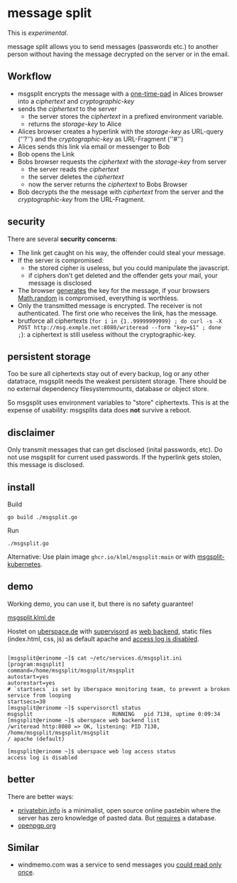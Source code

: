 # message split

This is _experimental_.

message split allows you to send messages (passwords etc.) to another person without having the message decrypted on the server or in the email.

## Workflow

* msgsplit encrypts the message with a [one-time-pad](https://en.wikipedia.org/wiki/One-time_pad) in Alices browser into a _ciphertext_ and _cryptographic-key_
* sends the _ciphertext_ to the server
  * the server stores the _ciphertext_ in a prefixed environment variable.
  * returns the _storage-key_ to Alice
* Alices browser creates a hyperlink with the _storage-key_ as URL-query (''?'') and the _cryptographic-key_ as URL-Fragment (''#'')
* Alices sends this link via email or messenger to Bob
* Bob opens the Link 
* Bobs browser requests the _ciphertext_ with the _storage-key_ from server
  * the server reads the _ciphertext_
  * the server deletes the _ciphertext_
  * now the server returns the _ciphertext_ to Bobs Browser
* Bob decrypts the the message with _ciphertext_ from the server and the _cryptographic-key_ from the URL-Fragment.


## security

There are several __security concerns__: 

* The link get caught on his way, the offender could steal your message. 
* If the server is compromised: 
  * the stored cipher is useless, but you could manipulate the javascript.
  * if ciphers don't get deleted and the offender gets your mail, your message is disclosed   
* The browser [generates](https://github.com/klml/msgsplit/blob/main/static/msgsplit.js#L5) the key for the message, if your browsers [Math.random](https://developer.mozilla.org/de/docs/Web/JavaScript/Reference/Global_Objects/Math/math.random) is compromised, everything is worthless.
* Only the transmitted message is encrypted. The receiver is not authenticated. The first one who receives the link, has the message.
* brutforce all ciphertexts (`for i in {1..99999999999} ; do curl -s -X POST http://msg.exmple.net:8080/writeread --form "key=$1" ; done ;`): a ciphertext is still useless without the cryptographic-key.

## persistent storage

Too be sure all ciphertexts stay out of every backup, log or any other datatrace, msgsplit needs the weakest persistent storage.
There should be no external dependency filesystemmounts, database or object store.

So msgsplit uses environment variables to "store" ciphertexts.
This is at the expense of usability: msgsplits data does __not__ survive a reboot.


## disclaimer

Only transmit messages that can get disclosed (inital passwords, etc).
Do not use msgsplit for current used passwords.
If the hyperlink gets stolen, this message is disclosed.


## install

Build
```
go build ./msgsplit.go
```

Run
```
./msgsplit.go
```

Alternative:
Use plain image `ghcr.io/klml/msgsplit:main` or with [msgsplit-kubernetes](https://github.com/klml/msgsplit-kubernetes).


## demo

Working demo, you can use it, but there is no safety guarantee!

[msgsplit.klml.de](https://msgsplit.klml.de)

Hostet on [uberspace.de](https://uberspace.de) with [supervisord](https://manual.uberspace.de/daemons-supervisord.html) as [web backend](https://manual.uberspace.de/web-backends.html), static files (index.html, css, js) as default apache and [access log is disabled](https://manual.uberspace.de/web-logs).

```

[msgsplit@erinome ~]$ cat ~/etc/services.d/msgsplit.ini 
[program:msgsplit]
command=/home/msgsplit/msgsplit/msgsplit
autostart=yes
autorestart=yes
# `startsecs` is set by Uberspace monitoring team, to prevent a broken service from looping
startsecs=30
[msgsplit@erinome ~]$ supervisorctl status
msgsplit                         RUNNING   pid 7138, uptime 0:09:34
[msgsplit@erinome ~]$ uberspace web backend list
/writeread http:8080 => OK, listening: PID 7138, /home/msgsplit/msgsplit/msgsplit
/ apache (default)

[msgsplit@erinome ~]$ uberspace web log access status
access log is disabled
```

## better 

There are better ways:
* [privatebin.info](https://privatebin.info) is a minimalist, open source online pastebin where the server has zero knowledge of pasted data. But [requires](https://github.com/PrivateBin/PrivateBin/blob/master/INSTALL.md#minimal-requirements) a database.
* [openpgp.org](https://www.openpgp.org)


## Similar

* windmemo.com was a service to send messages you [could read only once](https://www.sebastian-kraus.com/windmemo-nur-der-erste-kann-es-lesen/).
